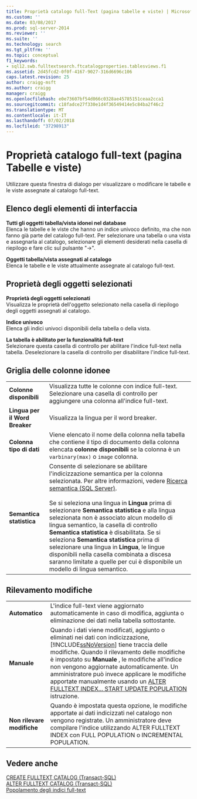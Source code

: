 ```yaml
---
title: Proprietà catalogo full-Text (pagina tabelle e viste) | Microsoft Docs
ms.custom: ''
ms.date: 03/08/2017
ms.prod: sql-server-2014
ms.reviewer: ''
ms.suite: ''
ms.technology: search
ms.tgt_pltfrm: ''
ms.topic: conceptual
f1_keywords:
- sql12.swb.fulltextsearch.ftcatalogproperties.tablesviews.f1
ms.assetid: 2d45fcd2-0f0f-4167-9027-316d6696c106
caps.latest.revision: 25
author: craigg-msft
ms.author: craigg
manager: craigg
ms.openlocfilehash: e0e73607bf54d066c0328ae45785151ceaa2cca1
ms.sourcegitcommit: c18fadce27f330e1d4f36549414e5c84ba2f46c2
ms.translationtype: MT
ms.contentlocale: it-IT
ms.lasthandoff: 07/02/2018
ms.locfileid: "37298913"
---
```

# <a name="full-text-catalog-properties-tables-and-views-page"></a>Proprietà catalogo full-text (pagina Tabelle e viste)
  Utilizzare questa finestra di dialogo per visualizzare o modificare le tabelle e le viste assegnate al catalogo full-text.  
  
## <a name="uielement-list"></a>Elenco degli elementi di interfaccia  
 **Tutti gli oggetti tabella/vista idonei nel database**  
 Elenca le tabelle e le viste che hanno un indice univoco definito, ma che non fanno già parte del catalogo full-text. Per selezionare una tabella o una vista e assegnarla al catalogo, selezionare gli elementi desiderati nella casella di riepilogo e fare clic sul pulsante "->".  
  
 **Oggetti tabella/vista assegnati al catalogo**  
 Elenca le tabelle e le viste attualmente assegnate al catalogo full-text.  
  
## <a name="selected-object-properties"></a>Proprietà degli oggetti selezionati  
 **Proprietà degli oggetti selezionati**  
 Visualizza le proprietà dell'oggetto selezionato nella casella di riepilogo degli oggetti assegnati al catalogo.  
  
 **Indice univoco**  
 Elenca gli indici univoci disponibili della tabella o della vista.  
  
 **La tabella è abilitato per la funzionalità full-text**  
 Selezionare questa casella di controllo per abilitare l'indice full-text nella tabella. Deselezionare la casella di controllo per disabilitare l'indice full-text.  
  
## <a name="eligible-columns-grid"></a>Griglia delle colonne idonee  
  
|||  
|-|-|  
|**Colonne disponibili**|Visualizza tutte le colonne con indice full-text. Selezionare una casella di controllo per aggiungere una colonna all'indice full-text.|  
|**Lingua per il Word Breaker**|Visualizza la lingua per il word breaker.|  
|**Colonna tipo di dati**|Viene elencato il nome della colonna nella tabella che contiene il tipo di documento della colonna elencata **colonne disponibili** se la colonna è un `varbinary(max)` o `image` colonna.|  
|**Semantica statistica**|Consente di selezionare se abilitare l'indicizzazione semantica per la colonna selezionata. Per altre informazioni, vedere [Ricerca semantica &#40;SQL Server&#41;](../relational-databases/search/semantic-search-sql-server.md).<br /><br /> Se si seleziona una lingua in **Lingua** prima di selezionare **Semantica statistica** e alla lingua selezionata non è associato alcun modello di lingua semantico, la casella di controllo **Semantica statistica** è disabilitata. Se si seleziona **Semantica statistica** prima di selezionare una lingua in **Lingua**, le lingue disponibili nella casella combinata a discesa saranno limitate a quelle per cui è disponibile un modello di lingua semantico.|  
  
## <a name="track-changes"></a>Rilevamento modifiche  
  
|||  
|-|-|  
|**Automatico**|L'indice full-text viene aggiornato automaticamente in caso di modifica, aggiunta o eliminazione dei dati nella tabella sottostante.|  
|**Manuale**|Quando i dati viene modificati, aggiunto o eliminati nei dati con indicizzazione, [!INCLUDE[ssNoVersion](../includes/ssnoversion-md.md)] tiene traccia delle modifiche. Quando il rilevamento delle modifiche è impostato su **Manuale** , le modifiche all'indice non vengono aggiornate automaticamente. Un amministratore può invece applicare le modifiche apportate manualmente usando un [ALTER FULLTEXT INDEX... START UPDATE POPULATION](/sql/t-sql/statements/alter-fulltext-index-transact-sql) istruzione.|  
|**Non rilevare modifiche**|Quando è impostata questa opzione, le modifiche apportate ai dati indicizzati nel catalogo non vengono registrate. Un amministratore deve compilare l'indice utilizzando ALTER FULLTEXT INDEX con FULL POPULATION o INCREMENTAL POPULATION.|  
  
## <a name="see-also"></a>Vedere anche  
 [CREATE FULLTEXT CATALOG &#40;Transact-SQL&#41;](/sql/t-sql/statements/create-fulltext-catalog-transact-sql)   
 [ALTER FULLTEXT CATALOG &#40;Transact-SQL&#41;](/sql/t-sql/statements/alter-fulltext-catalog-transact-sql)   
 [Popolamento degli indici full-text](../relational-databases/indexes/indexes.md)  
  
  
